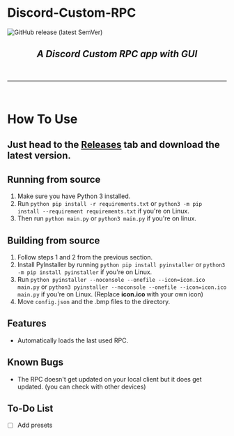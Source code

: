 # Discord-Custom-RPC


![GitHub release (latest SemVer)](https://img.shields.io/github/v/release/Rayrsn/Discord-Custom-RPC?style=for-the-badge)

### <h2 align="center"> <i> <b> A Discord Custom RPC app with GUI </b> </i> </h2>

<br>
<hr>
<br>

# How To Use
## <b> Just head to the [Releases](https://github.com/Rayrsn/Discord-Custom-RPC/releases) tab and download the latest version. </b>


## Running from source 
1. Make sure you have Python 3 installed.
2. Run `python pip install -r requirements.txt` or `python3 -m pip install --requirement requirements.txt` if you're on Linux.
3. Then run `python main.py` or `python3 main.py` if you're on linux.
## Building from source
1. Follow steps 1 and 2 from the previous section.
2. Install PyInstaller by running `python pip install pyinstaller` or `python3 -m pip install pyinstaller` if you're on Linux.
3. Run `python pyinstaller --noconsole --onefile --icon=icon.ico main.py` or `python3 pyinstaller --noconsole --onefile --icon=icon.ico main.py` if you're on Linux. (Replace <b> icon.ico </b> with your own icon)
4. Move `config.json` and the .bmp files to the directory.
## Features
* Automatically loads the last used RPC.
## Known Bugs
* The RPC doesn't get updated on your local client but it does get updated. (you can check with other devices)

## To-Do List
- [ ] Add presets
